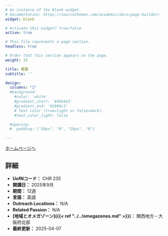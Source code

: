 ```yaml
---
# An instance of the Blank widget.
# Documentation: https://sourcethemes.com/academic/docs/page-builder/
widget: blank

# Activate this widget? true/false
active: true

# This file represents a page section.
headless: true

# Order that this section appears on the page.
weight: 15

title: 概要
subtitle: ''

design:
  columns: "2"
  #background:
    #color: 'white'
    #gradient_start: '#4bb4e3'
    #gradient_end: '#2b94c3'
    # Text color (true=light or false=dark).
    #text_color_light: false

  #spacing:
  #  padding: ["20px", "0", "20px", "0"]

---
```


[ホームページへ](https://www.ywamtakatsuki.org/school-of-frontier-missions)

## 詳細

* **UofNコード：** CHR 235
* **開講日：** 2025年9月
* **期間：** 12週
* **言語：** 英語
* **Outreach Locations：** N/A
* **Related Passion：** N/A
* **[地域とオメガゾーン]({{< ref "../../omegazones.md" >}})：** 関西地方・大阪府北部
* **最終更新：** 2025-04-07
